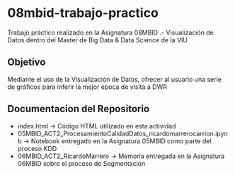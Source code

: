 # 08mbid-trabajo-practico

Trabajo práctico realizado en la Asignatura 08MBID .- Visualización de Datos dentro del Master de Big Data & Data Science de la VIU

## Objetivo

Mediante el uso de la Visualización de Datos, ofrecer al usuario una serie de gráficos para inferir la mejor época de visita a DWR

## Documentacion del Repositorio

- index.html -> Código HTML utilizado en esta actividad
- 05MBID_ACT2_ProcesamientoCalidadDatos_ricardomarrerocarrion.ipynb -> Notebook entregado en la Asignatura 05MBID como parte del proceso KDD
- 06MBID_ACT2_RicardoMarrero -> Memoria entregada en la Asignatura 06MBID sobre el proceso de Segmentación

